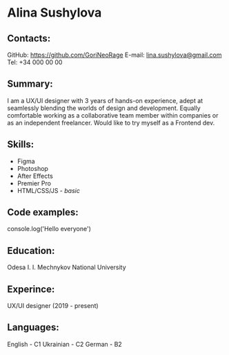 # Alina Sushylova

## Contacts:
GitHub: https://github.com/GoriNeoRage
E-mail: lina.sushylova@gmail.com
Tel: +34 000 00 00

## Summary:
I am a UX/UI designer with 3 years of hands-on experience, adept at seamlessly blending the worlds of design and development. 
Equally comfortable working as a collaborative team member within companies or as an independent freelancer. 
Would like to try myself as a Frontend dev.

## Skills:
* Figma
* Photoshop 
* After Effects
* Premier Pro
* HTML/CSS/JS - *basic*

## Code examples:
console.log('Hello everyone')

## Education:
Odesa I. I. Mechnykov National University

## Experince:
UX/UI designer (2019 - present)

## Languages:
English - C1
Ukrainian - C2
German - B2